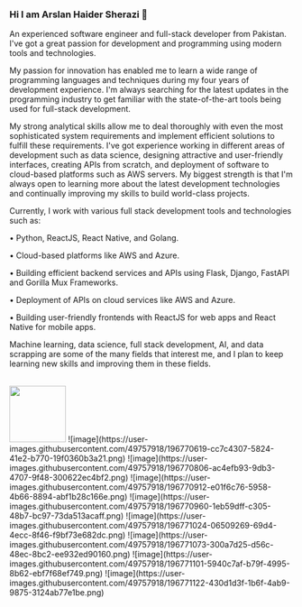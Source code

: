### Hi I am Arslan Haider Sherazi 👋

An experienced software engineer and full-stack developer from Pakistan. I've got a great passion for development and programming using modern tools and technologies.

My passion for innovation has enabled me to learn a wide range of programming languages and techniques during my four years of development experience. I'm always searching for the latest updates in the programming industry to get familiar with the state-of-the-art tools being used for full-stack development.

My strong analytical skills allow me to deal thoroughly with even the most sophisticated system requirements and implement efficient solutions to fulfill these requirements. I've got experience working in different areas of development such as data science, designing attractive and user-friendly interfaces, creating APIs from scratch, and deployment of software to cloud-based platforms such as AWS servers. My biggest strength is that I'm always open to learning more about the latest development technologies and continually improving my skills to build world-class projects.

Currently, I work with various full stack development tools and technologies such as:

• Python, ReactJS, React Native, and Golang.

• Cloud-based platforms like AWS and Azure. 

• Building efficient backend services and APIs using Flask, Django, FastAPI and 
  Gorilla Mux Frameworks. 

• Deployment of APIs on cloud services like AWS and Azure. 

• Building user-friendly frontends with ReactJS for web apps and React Native 
  for mobile apps.

Machine learning, data science, full stack development, AI, and data scrapping are some of the many fields that interest me, and I plan to keep learning new skills and improving them in these fields. <br><br>


<img src="https://user-images.githubusercontent.com/49757918/196772237-9128d726-21f7-4269-ad28-7e7949c11a13.png" width=100 height=100 />
![image](https://user-images.githubusercontent.com/49757918/196770619-cc7c4307-5824-41e2-b770-19f0360b3a21.png)
![image](https://user-images.githubusercontent.com/49757918/196770806-ac4efb93-9db3-4707-9f48-300622ec4bf2.png)
![image](https://user-images.githubusercontent.com/49757918/196770912-e01f6c76-5958-4b66-8894-abf1b28c166e.png)
![image](https://user-images.githubusercontent.com/49757918/196770960-1eb59dff-c305-48b7-bc97-73da513acaff.png)
![image](https://user-images.githubusercontent.com/49757918/196771024-06509269-69d4-4ecc-8f46-f9bf73e682dc.png)
![image](https://user-images.githubusercontent.com/49757918/196771073-300a7d25-d56c-48ec-8bc2-ee932ed90160.png)
![image](https://user-images.githubusercontent.com/49757918/196771101-5940c7af-b79f-4995-8b62-ebf7f68ef749.png)
![image](https://user-images.githubusercontent.com/49757918/196771122-430d1d3f-1b6f-4ab9-9875-3124ab77e1be.png)




